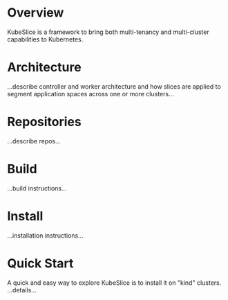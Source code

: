 # Overview

KubeSlice is a framework to bring both multi-tenancy and multi-cluster capabilities to Kubernetes.

# Architecture
...describe controller and worker architecture and how slices are applied to segment application spaces across one or more clusters...

# Repositories
...describe repos...

# Build
...build instructions...

# Install
...installation instructions...

# Quick Start

A quick and easy way to explore KubeSlice is to install it on "kind" clusters.  
...details...
